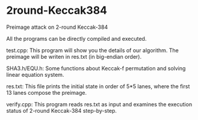 # 2round-Keccak384
Preimage attack on 2-round Keccak-384

All the programs can be directly compiled and executed.

test.cpp:
  This program will show you the details of our algorithm.
  The preimage will be writen in res.txt (in big-endian order).

SHA3.h/EQU.h:
  Some functions about Keccak-f permutation and solving linear equation system.

res.txt:
  This file prints the initial state in order of 5*5 lanes, where the first 13 lanes compose the preimage.

verify.cpp:
  This program reads res.txt as input and examines the execution status of 2-round Keccak-384 step-by-step.
